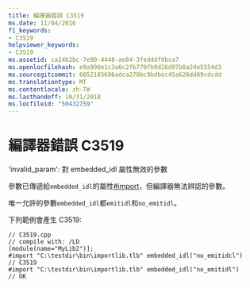 ```yaml
---
title: 編譯器錯誤 C3519
ms.date: 11/04/2016
f1_keywords:
- C3519
helpviewer_keywords:
- C3519
ms.assetid: ca24b2bc-7e90-4448-ae84-3fedddf9bca7
ms.openlocfilehash: e9a998e1c3a6c2fb770fb9d26d97b8a24e5554d3
ms.sourcegitcommit: 6052185696adca270bc9bdbec45a626dd89cdcdd
ms.translationtype: MT
ms.contentlocale: zh-TW
ms.lasthandoff: 10/31/2018
ms.locfileid: "50432759"
---
```

# <a name="compiler-error-c3519"></a>編譯器錯誤 C3519

'invalid_param': 對 embedded_idl 屬性無效的參數

參數已傳遞給`embedded_idl`的屬性[#import](../../preprocessor/hash-import-directive-cpp.md)，但編譯器無法辨認的參數。

唯一允許的參數`embedded_idl`都`emitidl`和`no_emitidl`。

下列範例會產生 C3519:

```
// C3519.cpp
// compile with: /LD
[module(name="MyLib2")];
#import "C:\testdir\bin\importlib.tlb" embedded_idl("no_emitidcl")
// C3519
#import "C:\testdir\bin\importlib.tlb" embedded_idl("no_emitidl")
// OK
```